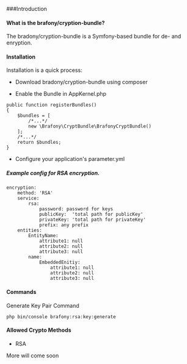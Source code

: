 ###Introduction

#### What is the brafony/cryption-bundle?

The bradony/cryption-bundle is a Symfony-based bundle for de- and enryption. 

#### Installation

Installation is a quick process:

- Download bradony/cryption-bundle using composer


- Enable the Bundle in AppKernel.php
```
public function registerBundles()
{
    $bundles = [
        /*...*/
        new \Brafony\CryptBundle\BrafonyCryptBundle()
    ];
    /*...*/
    return $bundles;
}
```


- Configure your application's parameter.yml

##### Example config for RSA encryption.
```
encryption:
    method: 'RSA'
    service:
        rsa:
            password: password for keys
            publicKey:  'total path for publicKey'
            privateKey: 'total path for privateKey'
            prefix: any prefix
    entities:
        EntityName:
            attribute1: null
            attribute2: null
            attribute3: null
        name:
            EmbeddedEnitiy:
                attribute1: null
                attribute2: null
                attribute3: null
```


#### Commands

Generate Key Pair Command
```
php bin/console brafony:rsa:key:generate
```

#### Allowed Crypto Methods
- RSA

More will come soon 
